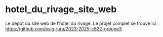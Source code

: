 # hotel_du_rivage_site_web
Le dépot du site web de l'hôtel du rivage. Le projet complet se trouve ici : https://github.com/esig-jura/2023-2025-c822-groupe3 . 
